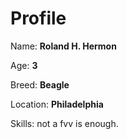 # Profile

Name: **Roland H. Hermon**

Age: **3**

Breed: **Beagle**

Location: **Philadelphia**

Skills: not a fvv is enough.
